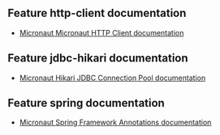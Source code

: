 ## Feature http-client documentation

- [Micronaut Micronaut HTTP Client documentation](https://docs.micronaut.io/latest/guide/index.html#httpClient)

## Feature jdbc-hikari documentation

- [Micronaut Hikari JDBC Connection Pool documentation](https://micronaut-projects.github.io/micronaut-sql/latest/guide/index.html#jdbc)

## Feature spring documentation

- [Micronaut Spring Framework Annotations documentation](https://micronaut-projects.github.io/micronaut-spring/latest/guide/index.html)

